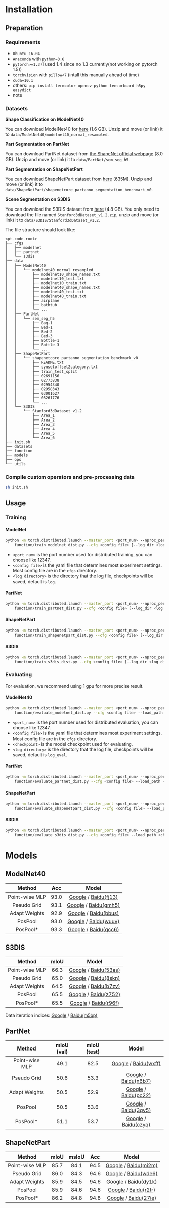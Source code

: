 # Installation

## Preparation

### Requirements
- `Ubuntu 16.04`
- `Anaconda` with `python=3.6`
- `pytorch>=1.3` (I used 1.4 since no 1.3 currently(not working on pytorch 1.5))
- `torchvision` with  `pillow<7` (intall this manually ahead of time)
- `cuda=10.1`
- others: `pip install termcolor opencv-python tensorboard h5py easydict`
- note


### Datasets
**Shape Classification on ModelNet40**

You can download ModelNet40 for [here](https://shapenet.cs.stanford.edu/media/modelnet40_normal_resampled.zip) (1.6 GB). Unzip and move (or link) it to `data/ModelNet40/modelnet40_normal_resampled`.

**Part Segmentation on PartNet**

You can download PartNet dataset from [the ShapeNet official webpage](https://www.shapenet.org/download/parts) (8.0 GB). Unzip and move (or link) it to `data/PartNet/sem_seg_h5`.

**Part Segmentation on ShapeNetPart**

You can download ShapeNetPart dataset from [here](https://shapenet.cs.stanford.edu/media/shapenetcore_partanno_segmentation_benchmark_v0.zip) (635M). Unzip and move (or link) it to `data/ShapeNetPart/shapenetcore_partanno_segmentation_benchmark_v0`.

**Scene Segmentation on S3DIS**

You can download the S3DIS dataset from [here](https://goo.gl/forms/4SoGp4KtH1jfRqEj2") (4.8 GB). You only need to download the file named `Stanford3dDataset_v1.2.zip`, unzip and move (or link) it to `data/S3DIS/Stanford3dDataset_v1.2`.

The file structure should look like:
```
<pt-code-root>
├── cfgs
│   ├── modelnet
│   ├── partnet
│   └── s3dis
├── data
│   ├── ModelNet40
│   │   └── modelnet40_normal_resampled
│   │       ├── modelnet10_shape_names.txt
│   │       ├── modelnet10_test.txt
│   │       ├── modelnet10_train.txt
│   │       ├── modelnet40_shape_names.txt
│   │       ├── modelnet40_test.txt
│   │       ├── modelnet40_train.txt
│   │       ├── airplane
│   │       ├── bathtub
│   │       └── ...
│   ├── PartNet
│   │   └── sem_seg_h5
│   │       ├── Bag-1
│   │       ├── Bed-1
│   │       ├── Bed-2
│   │       ├── Bed-3
│   │       ├── Bottle-1
│   │       ├── Bottle-3
│   │       └── ...
│   ├── ShapeNetPart
│   │   └── shapenetcore_partanno_segmentation_benchmark_v0
│   │       ├── README.txt
│   │       ├── synsetoffset2category.txt
│   │       ├── train_test_split
│   │       ├── 02691156
│   │       ├── 02773838
│   │       ├── 02954340
│   │       ├── 02958343
│   │       ├── 03001627
│   │       ├── 03261776
│   │       └── ...
│   └── S3DIS
│       └── Stanford3dDataset_v1.2
│           ├── Area_1
│           ├── Area_2
│           ├── Area_3
│           ├── Area_4
│           ├── Area_5
│           └── Area_6
├── init.sh
├── datasets
├── function
├── models
├── ops
└── utils
```

### Compile custom operators and pre-processing data
```bash
sh init.sh
```

## Usage

### Training

#### ModelNet
```bash
python -m torch.distributed.launch --master_port <port_num> --nproc_per_node <num_of_gpus_to_use> \
    function/train_modelnet_dist.py --cfg <config file> [--log_dir <log directory>]
```
- `<port_num>` is the port number used for distributed training, you can choose like 12347.
- `<config file>` is the yaml file that determines most experiment settings. Most config file are in the `cfgs` directory.
- `<log directory>` is the directory that the log file, checkpoints will be saved, default is `log`.

#### PartNet
```bash
python -m torch.distributed.launch --master_port <port_num> --nproc_per_node <num_of_gpus_to_use> \
    function/train_partnet_dist.py --cfg <config file> [--log_dir <log directory>]
```

#### ShapeNetPart
```bash
python -m torch.distributed.launch --master_port <port_num> --nproc_per_node <num_of_gpus_to_use> \
    function/train_shapenetpart_dist.py --cfg <config file> [--log_dir <log directory>]
```

#### S3DIS
```bash
python -m torch.distributed.launch --master_port <port_num> --nproc_per_node <num_of_gpus_to_use> \
    function/train_s3dis_dist.py --cfg <config file> [--log_dir <log directory>]
```

### Evaluating
For evaluation, we recommend using 1 gpu for more precise result.
#### ModelNet40
```bash
python -m torch.distributed.launch --master_port <port_num> --nproc_per_node 1 \
    function/evaluate_modelnet_dist.py --cfg <config file> --load_path <checkpoint> [--log_dir <log directory>]
 ```
- `<port_num>` is the port number used for distributed evaluation, you can choose like 12347.
- `<config file>` is the yaml file that determines most experiment settings. Most config file are in the `cfgs` directory.
- `<checkpoint>` is the model checkpoint used for evaluating.
- `<log directory>` is the directory that the log file, checkpoints will be saved, default is `log_eval`.

#### PartNet
```bash
python -m torch.distributed.launch --master_port <port_num> --nproc_per_node 1 \
    function/evaluate_partnet_dist.py --cfg <config file> --load_path <checkpoint> [--log_dir <log directory>]
```

#### ShapeNetPart
```bash
python -m torch.distributed.launch --master_port <port_num> --nproc_per_node 1 \
    function/evaluate_shapenetpart_dist.py --cfg <config file> --load_path <checkpoint> [--log_dir <log directory>]
```

#### S3DIS
```bash
python -m torch.distributed.launch --master_port <port_num> --nproc_per_node 1 \
    function/evaluate_s3dis_dist.py --cfg <config file> --load_path <checkpoint> [--log_dir <log directory>]
```

# Models

## ModelNet40
|Method | Acc | Model |
|:---:|:---:|:---:|
|Point-wise MLP| 93.0 |[Google](https://drive.google.com/file/d/15O_W7gxgO8JbzduAQEXd4hHvSh5cYRA9/view?usp=sharing) / [Baidu(fj13)](https://pan.baidu.com/s/1GmBNCTeyWoE7ISKsnSqlJA)| 
|Pseudo Grid| 93.1 |[Google](https://drive.google.com/drive/folders/1ZYG_jIUWXcyf-HuAH-zT-QUIZaIgwjhv?usp=sharing) / [Baidu(gmh5)](https://pan.baidu.com/s/1JZDIZGnZZvzMac5bkuMGng)| 
|Adapt Weights| 92.9 |[Google](https://drive.google.com/file/d/1ZxLi0loYV3tdaBgbuJfHXqtknMFmLjh1/view?usp=sharing) / [Baidu(bbus)](https://pan.baidu.com/s/1yS9RfdQtCHNsIkKGrfeDFg)| 
|PosPool| 93.0 |[Google](https://drive.google.com/file/d/1j9_JqxVPEsRjhOMQUeTxmyhJQ9zb65RC/view?usp=sharing) / [Baidu(wuuv)](https://pan.baidu.com/s/1tTjFEIhfqrttRxb32h2URQ)| 
|PosPool*| 93.3 |[Google](https://drive.google.com/file/d/1HSu6K-prMka4tnjx6pMh82oy2igbKzCV/view?usp=sharing) / [Baidu(qcc6)](https://pan.baidu.com/s/1vtwsqdCYUXKiMBc240JhqA)|

## S3DIS
|Method | mIoU | Model |
|:---:|:---:|:---:|
|Point-wise MLP|  66.3 | [Google](https://drive.google.com/file/d/1WuXb9ajGyE77eAxIrDvQjNzCclWIxf1B/view?usp=sharing) / [Baidu(53as)](https://pan.baidu.com/s/1PRG7sL_Ply_IhuctKQq96g)|
|Pseudo Grid| 65.0 | [Google](https://drive.google.com/drive/folders/1_69Wbe_Au1kLD18zwEoTa3Qa1bLLZY2u?usp=sharing) / [Baidu(8skn)](https://pan.baidu.com/s/1sOI03cbjozsZOKs5Pu7b9w) |
|Adapt Weights| 64.5 |[Google](https://drive.google.com/file/d/1bWGufvua-o1d7P3awaTYnRaUJzYWrizn/view?usp=sharing) / [Baidu(b7zv)](https://pan.baidu.com/s/170hstXHc1eRyVWmRsaHmmg) |
|PosPool| 65.5 | [Google](https://drive.google.com/file/d/12DOacsRjXdyawd_FKS7DQ2LL93ldy-Hm/view?usp=sharing) / [Baidu(z752)](https://pan.baidu.com/s/1Z-0j3flGOFAJbt3v-Hqlcg) |
|PosPool*| 65.5 | [Google](https://drive.google.com/file/d/1KNGOrv4O0kQBzp_BnHfvoy2_T5Xbe-eM/view?usp=sharing) / [Baidu(r96f)](https://pan.baidu.com/s/1YVREDgqAiKZOxcSyXInlRA) |

Data iteration indices: [Google](https://drive.google.com/drive/folders/1BgVEeVcKjs4osqUpdlKqPcyfwkshrHrB?usp=sharing) / [Baidu(m5bp)](https://pan.baidu.com/s/1Aa8vAAbQCwp_IY_jiiiglg)

## PartNet
|Method | mIoU (val)| mIoU (test) | Model| 
|:---:|:---:|:---:|:---:|
|Point-wise MLP| 49.1 | 82.5 | [Google](https://drive.google.com/file/d/19vmcCNitQa-CRSm-5eD2ekrLKb_l57P5/view?usp=sharing) / [Baidu(wxff)](https://pan.baidu.com/s/1ecBICMmGyNpV9QC0DT9RBw) |
|Pseudo Grid| 50.6 | 53.3 | [Google](https://drive.google.com/drive/folders/1qroLeAPSmaSPX_02CEq1LLtbQDQ-lXo6?usp=sharing) / [Baidu(n6b7)](https://pan.baidu.com/s/1eZLCDeyu0Ms8CZFt3CsJmA) |
|Adapt Weights| 50.5 | 52.9 | [Google](https://drive.google.com/file/d/1914kK4DRwdKI8-2wIMNvE4WBEBplpbYr/view?usp=sharing) / [Baidu(pc22)](https://pan.baidu.com/s/10o8aZ96eB9Qwx-IOAvHuMA) |
|PosPool| 50.5 | 53.6 | [Google](https://drive.google.com/file/d/11d-gUIPV2qVIiDT2T6yudQqmJ4Tu-51z/view?usp=sharing) / [Baidu(3qv5)](https://pan.baidu.com/s/1oBi15B4LD_krWYTYr2Kp2A) |
|PosPool*| 51.1 | 53.7 | [Google](https://drive.google.com/file/d/1sOs2T--sw2wT4UXHgVbI5Kr6e1xDxvI0/view?usp=sharing) / [Baidu(czyq)](https://pan.baidu.com/s/19q0Gdpzr6n-i6O3PnKh9SA) |

## ShapeNetPart
|Method | mIoU | msIoU | Acc | Model |
|:---:|:---:|:---:|:---:|:---:|
|Point-wise MLP| 85.7 | 84.1| 94.5 |[Google](https://drive.google.com/file/d/1XLihNmX39zQEoKZ2_qwrxiKzngqTLy_9/view?usp=sharing) / [Baidu(mi2m)](https://pan.baidu.com/s/1MmsQ-m-SIVm2kfgZmp1_Qw)|
|Pseudo Grid| 86.0 | 84.3 | 94.6 |[Google](https://drive.google.com/drive/folders/1qSsj6gmFcn_SElrvZ2OEq6i-Pa1wxC35?usp=sharing) / [Baidu(wde6)](https://pan.baidu.com/s/1Hi20w5j0KfkrTgU6oBgUVQ)|
|Adapt Weights| 85.9 | 84.5 | 94.6 |[Google](https://drive.google.com/file/d/1pjfy3tnnwNO4BV9rXgN82U4njg_YMbSd/view?usp=sharing) / [Baidu(dy1k)](https://pan.baidu.com/s/144VaHNCZHip8Wf-oFaBqUA) |
|PosPool| 85.9 | 84.6 | 94.6 |[Google](https://drive.google.com/file/d/1ca-XO_KEHv9ozB4WoF7sh-p2SPkbnt2I/view?usp=sharing) / [Baidu(r2tr)](https://pan.baidu.com/s/1T41i8m3L8CRF_I_QU3j_QA)|
|PosPool*| 86.2 | 84.8 | 94.8 |[Google](https://drive.google.com/file/d/1Qt3mrxcstKIPidCJqEBAKt5a5zHhn-rW/view?usp=sharing) / [Baidu(27ie)](https://pan.baidu.com/s/1QOWKIoO2cEuvc3b6G2RVWg) |

